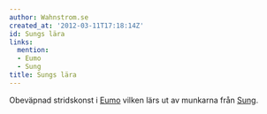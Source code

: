 ```yaml
---
author: Wahnstrom.se
created_at: '2012-03-11T17:18:14Z'
id: Sungs lära
links:
  mention:
  - Eumo
  - Sung
title: Sungs lära
---
```


Obeväpnad stridskonst i [Eumo] vilken lärs ut av munkarna från [Sung].

  [Eumo]: Eumo
  [Sung]: Sung